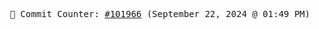 <p align="center">
    <samp>
        📮 Commit Counter: <a href="https://github.com/Javascript-void0/Javascript-void0/commits/main">#101966</a> (September 22, 2024 @ 01:49 PM)
    </samp>
</p>